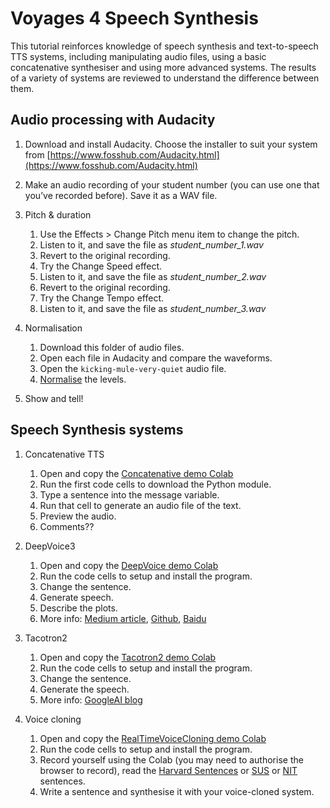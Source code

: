 # Voyages 4 Speech Synthesis

This tutorial reinforces knowledge of speech synthesis and text-to-speech TTS systems, including manipulating audio files, using a basic concatenative synthesiser and using more advanced systems. The results of a variety of systems are reviewed to understand the difference between them.

## Audio processing with Audacity

1. Download and install Audacity. Choose the installer to suit your system from [https://www.fosshub.com/Audacity.html](https://www.fosshub.com/Audacity.html)

2. Make an audio recording of your student number (you can use one that you’ve recorded before). Save it as a WAV file. 

3. Pitch & duration
    1. Use the Effects > Change Pitch menu item to change the pitch.
    2. Listen to it, and save the file as _student_number_1.wav_
    3. Revert to the original recording.
    4. Try the Change Speed effect.
    5. Listen to it, and save the file as _student_number_2.wav_
    6. Revert to the original recording.
    7. Try the Change Tempo effect.
    8. Listen to it, and save the file as _student_number_3.wav_

4. Normalisation
    1. Download this folder of audio files. 
    2. Open each file in Audacity and compare the waveforms.  
    3. Open the `kicking-mule-very-quiet` audio file.
    4. [Normalise](https://manual.audacityteam.org/man/amplify_and_normalize.html) the levels.

5. Show and tell!


## Speech Synthesis systems

1. Concatenative TTS
    1. Open and copy the [Concatenative demo Colab](https://colab.research.google.com/drive/1958MzguphQEcyr_IQnGYVnZ5ubmHoWZK?usp=sharing)
    2. Run the first code cells to download the Python module.
    3. Type a sentence into the message variable.
    4. Run that cell to generate an audio file of the text.
    5. Preview the audio. 
    6. Comments??

2. DeepVoice3
    1. Open and copy the [DeepVoice demo Colab](https://colab.research.google.com/drive/1nfqx3sc98n1F0D5WSEDjH5Vy6mibOSVt?usp=sharing)
    2. Run the code cells to setup and install the program.
    3. Change the sentence.
    4. Generate speech.
    5. Describe the plots.
    6. More info: [Medium article](https://medium.com/a-paper-a-day-will-have-you-screaming-hurray/day-6-deep-voice-3-scaling-text-to-speech-with-convolutional-sequence-learning-16c3e8be4eda), [Github](https://github.com/r9y9/deepvoice3_pytorch), [Baidu](http://research.baidu.com/Blog/index-view?id=91)

3. Tacotron2
    1. Open and copy the [Tacotron2 demo Colab](https://colab.research.google.com/drive/1s0GMSj8kjI_GkG9PSkFztJ2tmC9PnjYA?usp=sharing)
    2. Run the code cells to setup and install the program.
    3. Change the sentence.
    4. Generate the speech.
    5. More info: [GoogleAI blog](https://ai.googleblog.com/2017/12/tacotron-2-generating-human-like-speech.html)

4. Voice cloning
    1. Open and copy the [RealTimeVoiceCloning demo Colab](https://colab.research.google.com/drive/1xvJCK_xMtubrY8CYDPW5CoUDOOJK0Pde?usp=sharing)
    2. Run the code cells to setup and install the program.
    3. Record yourself using the Colab (you may need to authorise the browser to record), read the [Harvard Sentences](http://www.cs.cmu.edu/afs/cs.cmu.edu/project/fgdata/OldFiles/Recorder.app/utterances/Type1/harvsents.txt) or [SUS](https://colab.research.google.com/drive/1wtV13ws3IxmyZ8bOadPJJBcLXiQMi9zH?usp=sharing) or [NIT](http://research.nii.ac.jp/src/en/NITECH-EN.html) sentences.
    4. Write a sentence and synthesise it with your voice-cloned system.
